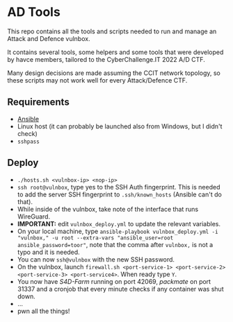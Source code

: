 # AD Tools
This repo contains all the tools and scripts needed to run and manage 
an Attack and Defence vulnbox.

It contains several tools, some helpers and some tools that were developed
by havce members, tailored to the CyberChallenge.IT 2022 A/D CTF.

Many design decisions are made assuming the CCIT network topology,
so these scripts may not work well for every Attack/Defence CTF.

## Requirements
 - [Ansible](https://docs.ansible.com/ansible/latest/installation_guide/intro_installation.html)
 - Linux host (it can probably be launched also from Windows,
   but I didn't check)
 - `sshpass`

## Deploy
 - `./hosts.sh <vulnbox-ip> <nop-ip>`
 - `ssh root@vulnbox`, type yes to the SSH Auth fingerprint.
    This is needed to add the server SSH fingerprint to `.ssh/known_hosts`
    (Ansible can't do that).
 - While inside of the vulnbox, take note of the interface that runs
   WireGuard.
 - **IMPORTANT:** edit `vulnbox_deploy.yml` to update the relevant variables.
 - On your local machine, type `ansible-playbook vulnbox_deploy.yml -i "vulnbox," -u root --extra-vars "ansible_user=root ansible_password=toor"`, 
   note that the comma after `vulnbox,` is not a typo and it is needed.
 - You can now `ssh@vulnbox` with the new SSH password.
 - On the vulnbox, launch `firewall.sh <port-service-1> <port-service-2> <port-service-3> <port-service4>`. When ready type `Y`.
 - You now have *S4D-Farm* running on port 42069, *packmate* on port 31337
   and a cronjob that every minute checks if any container was shut down.
 - ...
 - pwn all the things!
